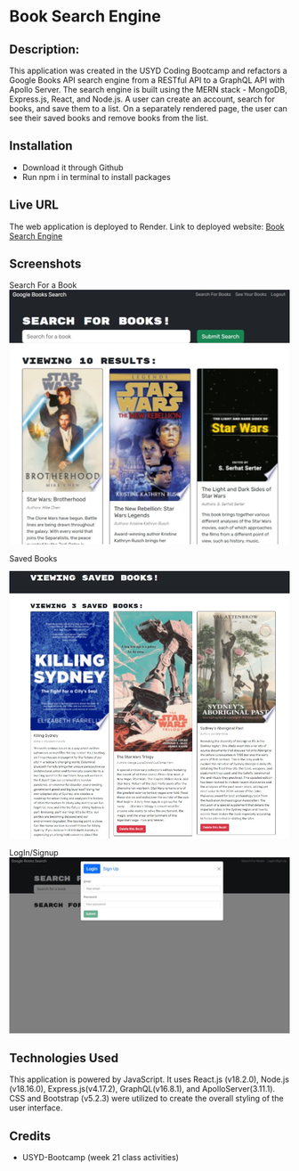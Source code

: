 # Book Search Engine

## Description:
This application was created in the USYD Coding Bootcamp and refactors a Google Books API search engine from a RESTful API to a GraphQL API with Apollo Server. The search engine is built using the MERN stack - MongoDB, Express.js, React, and Node.js. A user can create an account, search for books, and save them to a list. On a separately rendered page, the user can see their saved books and remove books from the list.

## Installation

- Download it through Github
- Run npm i in terminal to install packages


## Live URL

The web application is deployed to Render. Link to deployed website: [Book Search Engine]([https://](https://book-search-engine-gkd2.onrender.com/))

## Screenshots

 Search For a Book
![Screenshot](client/public/images/screenshot_1.png.jpg)

Saved Books
 
![Screenshot](client/public/images/screenshot_2.png.jpg)


LogIn/Signup
![Screenshot](client/public/images/screenshot_3.png.jpg)


## Technologies Used

This application is powered by JavaScript. It uses React.js (v18.2.0), Node.js (v18.16.0), Express.js(v4.17.2), GraphQL(v16.8.1), and ApolloServer(3.11.1). CSS and Bootstrap (v5.2.3) were utilized to create the overall styling of the user interface.

## Credits

- USYD-Bootcamp (week 21 class activities)
 